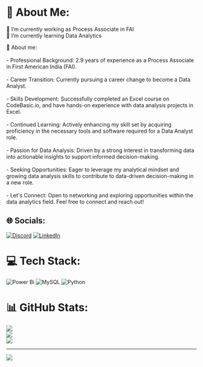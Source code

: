 # 💫 About Me:
🔭 I’m currently working as Process Associate in FAI<br>🌱 I’m currently learning Data Analytics<br>

💬 About me: <br> <br>- Professional Background: 2.9 years of experience as a Process Associate in First American India (FAI).<br><br>- Career Transition: Currently pursuing a career change to become a Data Analyst.<br><br>- Skills Development: Successfully completed an Excel course on CodeBasic.io, and have hands-on experience with data analysis projects in Excel.<br><br>- Continued Learning: Actively enhancing my skill set by acquiring proficiency in the necessary tools and software required for a Data Analyst role.<br><br>- Passion for Data Analysis: Driven by a strong interest in transforming data into actionable insights to support informed decision-making.<br><br>- Seeking Opportunities: Eager to leverage my analytical mindset and growing data analysis skills to contribute to data-driven decision-making in a new role.<br><br>- Let's Connect: Open to networking and exploring opportunities within the data analytics field. Feel free to connect and reach out!<br>


## 🌐 Socials:
[![Discord](https://img.shields.io/badge/Discord-%237289DA.svg?logo=discord&logoColor=white)](https://discord.gg/vignesh_srinivasan) [![LinkedIn](https://img.shields.io/badge/LinkedIn-%230077B5.svg?logo=linkedin&logoColor=white)](https://linkedin.com/in/www.linkedin.com/in/vigneshsrinivasan27) 

# 💻 Tech Stack:
![Power Bi](https://img.shields.io/badge/power_bi-F2C811?style=for-the-badge&logo=powerbi&logoColor=black) ![MySQL](https://img.shields.io/badge/mysql-%2300000f.svg?style=for-the-badge&logo=mysql&logoColor=white) ![Python](https://img.shields.io/badge/python-3670A0?style=for-the-badge&logo=python&logoColor=ffdd54)
# 📊 GitHub Stats:
![](https://github-readme-stats.vercel.app/api?username=VigneshSrinivasan44&theme=swift&hide_border=false&include_all_commits=true&count_private=true)<br/>
![](https://github-readme-streak-stats.herokuapp.com/?user=VigneshSrinivasan44&theme=swift&hide_border=false)<br/>
![](https://github-readme-stats.vercel.app/api/top-langs/?username=VigneshSrinivasan44&theme=swift&hide_border=false&include_all_commits=true&count_private=true&layout=compact)

---
[![](https://visitcount.itsvg.in/api?id=VigneshSrinivasan44&icon=5&color=12)](https://visitcount.itsvg.in)

<!-- Proudly created with GPRM ( https://gprm.itsvg.in ) -->
